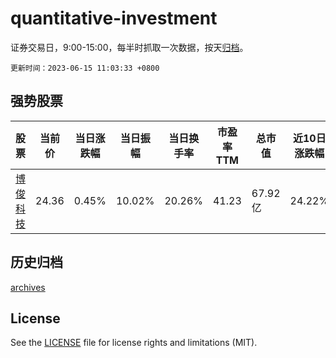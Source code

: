 # quantitative-investment

证券交易日，9:00-15:00，每半时抓取一次数据，按天[归档](archives)。

`更新时间：2023-06-15 11:03:33 +0800`

## 强势股票

|股票|当前价|当日涨跌幅|当日振幅|当日换手率|市盈率TTM|总市值|近10日涨跌幅|
|----|----|----|----|----|----|----|----|
|[博俊科技](https://xueqiu.com/S/SZ300926)|24.36|0.45%|10.02%|20.26%|41.23|67.92亿|24.22%|

## 历史归档

[archives](archives)

## License

See the [LICENSE](LICENSE) file for license rights and limitations (MIT).